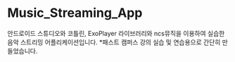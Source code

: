 # Music_Streaming_App
안드로이드 스튜디오와 코틀린, ExoPlayer 라이브러리와 ncs뮤직을 이용하여 실습한 음악 스트리밍 어플리케이션입니다. 
*패스트 캠퍼스 강의 실습 및 연습용으로 간단히 만들었습니다.
